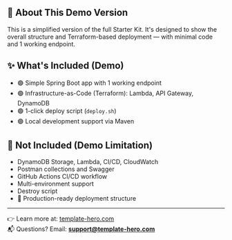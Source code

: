 ## 🔁 About This Demo Version

This is a simplified version of the full Starter Kit. It's designed to show the overall structure and Terraform-based deployment — with minimal code and 1 working endpoint.

## ✨ What's Included (Demo)

- 🟢 Simple Spring Boot app with 1 working endpoint
- 🟢 Infrastructure-as-Code (Terraform): Lambda, API Gateway, DynamoDB
- 🟢 1-click deploy script (`deploy.sh`)
- 🟢 Local development support via Maven

## 🚫 Not Included (Demo Limitation)

- DynamoDB Storage, Lambda, CI/CD, CloudWatch
- Postman collections and Swagger
- GitHub Actions CI/CD workflow
- Multi-environment support
- Destroy script
-  🧰 Production-ready deployment structure

---

👉 Learn more at: [template-hero.com](https://template-hero.com)  
📬 Questions? Email: **support@template-hero.com**
